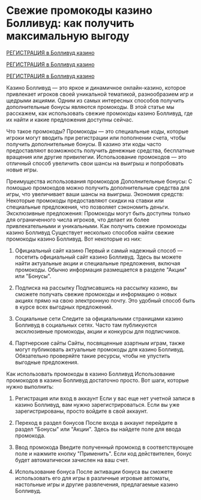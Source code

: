 # Свежие промокоды казино Болливуд: как получить максимальную выгоду
[РЕГИСТРАЦИЯ в Болливуд казино](https://lucky-bo11ywood.top?ref=fap_w41726p129_default)

[РЕГИСТРАЦИЯ в Болливуд казино](https://lucky-bo11ywood.top?ref=fap_w41726p129_default)

[РЕГИСТРАЦИЯ в Болливуд казино](https://lucky-bo11ywood.top?ref=fap_w41726p129_default)

Казино Болливуд — это яркое и динамичное онлайн-казино, которое привлекает игроков своей уникальной тематикой, разнообразием игр и щедрыми акциями. Одним из самых интересных способов получить дополнительные бонусы являются промокоды. В этой статье мы расскажем, как использовать свежие промокоды казино Болливуд, где их найти и какие предложения доступны сейчас.

Что такое промокоды?
Промокоды — это специальные коды, которые игроки могут вводить при регистрации или пополнении счета, чтобы получить дополнительные бонусы. В казино эти коды часто предоставляют возможность получить денежные средства, бесплатные вращения или другие привилегии. Использование промокодов — это отличный способ увеличить свои шансы на выигрыш и попробовать новые игры.

Преимущества использования промокодов
Дополнительные бонусы: С помощью промокодов можно получить дополнительные средства для игры, что увеличивает ваши шансы на выигрыш.
Экономия средств: Некоторые промокоды предоставляют скидки на ставки или специальные предложения, что позволяет сэкономить деньги.
Эксклюзивные предложения: Промокоды могут быть доступны только для ограниченного числа игроков, что делает их более привлекательными и уникальными.
Как получить свежие промокоды казино Болливуд
Существует несколько способов найти свежие промокоды казино Болливуд. Вот некоторые из них:

1. Официальный сайт казино
Первый и самый надежный способ — посетить официальный сайт казино Болливуд. Здесь вы можете найти актуальные акции и специальные предложения, включая промокоды. Обычно информация размещается в разделе "Акции" или "Бонусы".

2. Подписка на рассылку
Подписавшись на рассылку казино, вы сможете получать свежие промокоды и информацию о новых акциях прямо на свою электронную почту. Это удобный способ быть в курсе всех выгодных предложений.

3. Социальные сети
Следите за официальными страницами казино Болливуд в социальных сетях. Часто там публикуются эксклюзивные промокоды, акции и конкурсы для подписчиков.

4. Партнерские сайты
Сайты, посвященные азартным играм, также могут публиковать актуальные промокоды для казино Болливуд. Обязательно проверяйте такие ресурсы, чтобы не упустить выгодные предложения.

Как использовать промокоды в казино Болливуд
Использование промокодов в казино Болливуд достаточно просто. Вот шаги, которые нужно выполнить:

1. Регистрация или вход в аккаунт
Если у вас еще нет учетной записи в казино Болливуд, вам нужно зарегистрироваться. Если вы уже зарегистрированы, просто войдите в свой аккаунт.

2. Переход в раздел бонусов
После входа в аккаунт перейдите в раздел "Бонусы" или "Акции". Здесь вы найдете поле для ввода промокода.

3. Ввод промокода
Введите полученный промокод в соответствующее поле и нажмите кнопку "Применить". Если код действителен, бонус будет автоматически зачислен на ваш счет.

4. Использование бонуса
После активации бонуса вы сможете использовать его для игры в различные игровые автоматы, настольные игры и другие развлечения, предлагаемые казино Болливуд.

